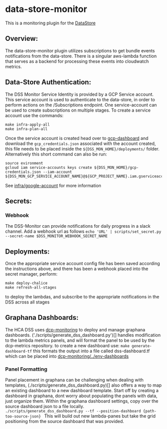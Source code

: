 #  data-store-monitor

This is a monitoring plugin for the [DataStore](https://github.com/HumanCellAtlas/data-store)

## Overview:
The data-store-monitor plugin utilizes subscriptions to get bundle events notifications from the data-store.
There is a singular aws-lambda function that serves as a backend for processing these events into cloudwatch metrics.


## Data-Store Authentication:
The DSS Monitor Service Identity is provided by a GCP Service account. This service account is used to authenticate to the data-store, in order
to perform actions on the /Subscriptions endpoint. One service-account can be used to create subscriptions on multiple stages. 
To create a service account use the commands:
```
make infra-apply-all
make infra-plan-all
```
Once the service account is created head over to [gcp-dashboard](https://console.developers.google.com/) and download the
`gcp_credentials.json` associated with the account created, this file needs to be placed inside the `${DSS_MON_HOME}/deployments/` folder.
Alternatively this short command can also be run:
```
source evironment
gcloud iam service-accounts keys create ${DSS_MON_HOME}/gcp-credentials.json --iam-account ${DSS_MON_GCP_SERVICE_ACCOUNT_NAME}@${GCP_PROJECT_NAME}.iam.gserviceaccount.com
```
See [infra/google-account](infra/google-account) for more information

## Secrets:

### Webhook
The DSS-Monitor can provide notifications for daily progress in a slack channel. Add a webhook url as follows
	`echo 'URL' | scripts/set_secret.py --secret-name $DSS_MONITOR_WEBHOOK_SECRET_NAME` 
	
## Deployments:

Once the appropriate service account config file has been saved according the instructions above, and there has been a
webhook placed into the secret manager, perform:
```
make deploy-chalice
make refresh-all-stages
```
to deploy the lambdas, and subscribe to the appropriate notifications in the DSS across all stages

## Graphana Dashboards:

The HCA DSS uses [dcp-monitoring](https://github.com/HumanCellAtlas/dcp-monitoring) to deploy and manage graphana dashboards.
('./scripts/generate_dss_dashboard.py')[] handles modification to the lambda metrics panels, and will format the panel to be used by the dcp-metrics repository.
to create a new dashboard use:
`make generate-dashboard-tf`
this formats the output into a file called dss-dashboard.tf which can be placed into [dcp-monitoring/../env-dashboards](https://github.com/HumanCellAtlas/dcp-monitoring/tree/master/terraform/modules/env-dashboards)

### Panel Formatting
Panel placement in graphana can be challenging when dealing with templates, (./scripts/generate_dss_dashboard.py)[] also offers a way to map an existing dashboard to a new dashboard template.
Start off by creating a dashboard in graphana, dont worry about populating the panels with data, just organize them.
Within the graphana dashboard settings, copy over the source dashboard json to a file locally.
`./scripts/generate_dss_dashboard.py --tf --position-dashboard {path-too-source-json} `
This will build out new lambda-panes but take the grid positioning from the source dashboard that was provided. 
 